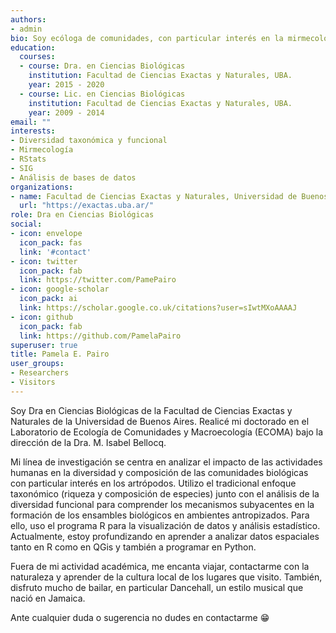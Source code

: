 ```yaml
---
authors:
- admin
bio: Soy ecóloga de comunidades, con particular interés en la mirmecología y el análisis de datos espaciales.
education:
  courses:
  - course: Dra. en Ciencias Biológicas
    institution: Facultad de Ciencias Exactas y Naturales, UBA.
    year: 2015 - 2020
  - course: Lic. en Ciencias Biológicas
    institution: Facultad de Ciencias Exactas y Naturales, UBA.
    year: 2009 - 2014
email: ""
interests:
- Diversidad taxonómica y funcional
- Mirmecología
- RStats
- SIG
- Análisis de bases de datos
organizations:
- name: Facultad de Ciencias Exactas y Naturales, Universidad de Buenos Aires.
  url: "https://exactas.uba.ar/"
role: Dra en Ciencias Biológicas
social:
- icon: envelope
  icon_pack: fas
  link: '#contact'
- icon: twitter
  icon_pack: fab
  link: https://twitter.com/PamePairo
- icon: google-scholar
  icon_pack: ai
  link: https://scholar.google.co.uk/citations?user=sIwtMXoAAAAJ
- icon: github
  icon_pack: fab
  link: https://github.com/PamelaPairo
superuser: true
title: Pamela E. Pairo
user_groups:
- Researchers
- Visitors
---
```


Soy Dra en Ciencias Biológicas de la Facultad de Ciencias Exactas y Naturales de la Universidad de Buenos Aires. Realicé mi doctorado en el Laboratorio de Ecología de Comunidades y Macroecología (ECOMA) bajo la dirección de la Dra. M. Isabel Bellocq. 

Mi línea de investigación se centra en analizar el impacto de las actividades humanas en la diversidad y composición de las comunidades biológicas con particular interés en los artrópodos. Utilizo el tradicional enfoque taxonómico (riqueza y composición de especies) junto con el análisis de la diversidad funcional para comprender los mecanismos subyacentes en la formación de los ensambles biológicos en ambientes antropizados. Para ello, uso el programa R para la visualización de datos y análisis estadístico. Actualmente, estoy profundizando en aprender a analizar datos espaciales tanto en R como en QGis y también a programar en Python.

Fuera de mi actividad académica, me encanta viajar, contactarme con la naturaleza y aprender de la cultura local de los lugares que visito. También, disfruto mucho de bailar, en particular Dancehall, un estilo musical que nació en Jamaica. 

Ante cualquier duda o sugerencia no dudes en contactarme 😁
